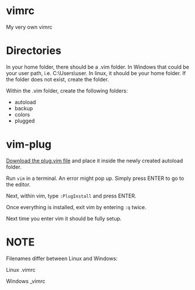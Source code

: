 # vimrc
My very own vimrc

# Directories
In your home folder, there should be a .vim folder. In Windows that could be your user path, i.e. C:\Users\user. In linux, it should be your home folder. If the folder does not exist, create the folder.

Within the .vim folder, create the following folders:

- autoload
- backup
- colors
- plugged

# vim-plug
[Download the plug.vim file](https://raw.githubusercontent.com/junegunn/vim-plug/master/plug.vim) and place it inside the newly created autoload folder.

Run `vim` in a terminal. An error might pop up. Simply press ENTER to go to the editor. 

Next, within vim, type `:PlugInstall` and press ENTER.

Once everything is installed, exit vim by entering `:q` twice. 

Next time you enter vim it should be fully setup.

# NOTE
Filenames differ between Linux and Windows:

Linux    .vimrc

Windows  \_vimrc
